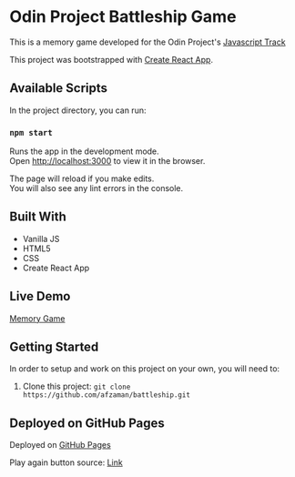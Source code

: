 # Odin Project Battleship Game

This is a memory game developed for the Odin Project's [Javascript Track](https://www.theodinproject.com/paths/full-stack-javascript?) 

This project was bootstrapped with [Create React App](https://github.com/facebook/create-react-app).

## Available Scripts

In the project directory, you can run:

### `npm start`

Runs the app in the development mode.\
Open [http://localhost:3000](http://localhost:3000) to view it in the browser.

The page will reload if you make edits.\
You will also see any lint errors in the console.

## Built With 

- Vanilla JS
- HTML5
- CSS
- Create React App

## Live Demo

[Memory Game](https://afzaman.github.io/battleship)

## Getting Started

In order to setup and work on this project on your own, you will need to:

1. Clone this project:
`git clone https://github.com/afzaman/battleship.git`

## Deployed on GitHub Pages

Deployed on [GitHub Pages](https://pages.github.com/)  

Play again button source: [Link](https://codepen.io/chancesq/pen/MWKREVg)